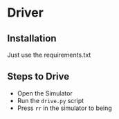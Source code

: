 # Driver

## Installation

Just use the requirements.txt

## Steps to Drive

- Open the Simulator
- Run the `drive.py` script
- Press `rr` in the simulator to being
 
